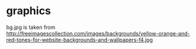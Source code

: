 # graphics

bg.jpg is taken from http://freeimagescollection.com/images/backgrounds/yellow-orange-and-red-tones-for-website-backgrounds-and-wallpapers-f4.jpg
